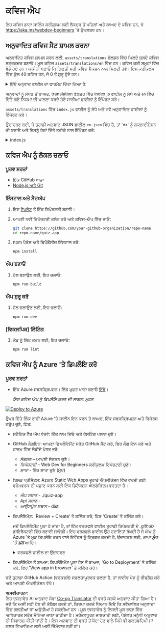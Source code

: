 <!--
CO_OP_TRANSLATOR_METADATA:
{
  "original_hash": "5301875c55bb305e6046bed3a4fd06d2",
  "translation_date": "2025-08-26T01:12:58+00:00",
  "source_file": "quiz-app/README.md",
  "language_code": "pa"
}
-->
# ਕਵਿਜ ਐਪ

ਇਹ ਕਵਿਜ ਡਾਟਾ ਸਾਇੰਸ ਕਰੀਕੁਲਮ ਲਈ ਲੈਕਚਰ ਤੋਂ ਪਹਿਲਾਂ ਅਤੇ ਬਾਅਦ ਦੇ ਕਵਿਜ ਹਨ, ਜੋ https://aka.ms/webdev-beginners 'ਤੇ ਉਪਲਬਧ ਹਨ।

## ਅਨੁਵਾਦਿਤ ਕਵਿਜ ਸੈੱਟ ਸ਼ਾਮਲ ਕਰਨਾ

ਅਨੁਵਾਦਿਤ ਕਵਿਜ ਸ਼ਾਮਲ ਕਰਨ ਲਈ, `assets/translations` ਫੋਲਡਰ ਵਿੱਚ ਮਿਲਦੇ ਜੁਲਦੇ ਕਵਿਜ ਸਟ੍ਰਕਚਰ ਬਣਾਓ। ਮੂਲ ਕਵਿਜ `assets/translations/en` ਵਿੱਚ ਹਨ। ਕਵਿਜ ਕਈ ਸਮੂਹਾਂ ਵਿੱਚ ਵੰਡੇ ਹੋਏ ਹਨ। ਯਕੀਨੀ ਬਣਾਓ ਕਿ ਗਿਣਤੀ ਸਹੀ ਕਵਿਜ ਸੈਕਸ਼ਨ ਨਾਲ ਮਿਲਦੀ ਹੋਵੇ। ਇਸ ਕਰੀਕੁਲਮ ਵਿੱਚ ਕੁੱਲ 40 ਕਵਿਜ ਹਨ, ਜੋ 0 ਤੋਂ ਸ਼ੁਰੂ ਹੁੰਦੇ ਹਨ।

  
<details>
<summary>ਇੱਥੇ ਅਨੁਵਾਦ ਫਾਈਲ ਦਾ ਫਾਰਮੈਟ ਦਿੱਤਾ ਗਿਆ ਹੈ:</summary>

```
[
    {
        "title": "A title",
        "complete": "A complete button title",
        "error": "An error message upon selecting the wrong answer",
        "quizzes": [
            {
                "id": 1,
                "title": "Title",
                "quiz": [
                    {
                        "questionText": "The question asked",
                        "answerOptions": [
                            {
                                "answerText": "Option 1 title",
                                "isCorrect": true
                            },
                            {
                                "answerText": "Option 2 title",
                                "isCorrect": false
                            }
                        ]
                    }
                ]
            }
        ]
    }
]
```
</details>

ਅਨੁਵਾਦਾਂ ਨੂੰ ਸੋਧਣ ਤੋਂ ਬਾਅਦ, translation ਫੋਲਡਰ ਵਿੱਚ index.js ਫਾਈਲ ਨੂੰ ਸੋਧੋ ਅਤੇ `en` ਵਿੱਚ ਦਿੱਤੇ ਗਏ ਨਿਯਮਾਂ ਦੀ ਪਾਲਣਾ ਕਰਦੇ ਹੋਏ ਸਾਰੀਆਂ ਫਾਈਲਾਂ ਨੂੰ ਇੰਪੋਰਟ ਕਰੋ।

`assets/translations` ਵਿੱਚ `index.js` ਫਾਈਲ ਨੂੰ ਸੋਧੋ ਅਤੇ ਨਵੇਂ ਅਨੁਵਾਦਿਤ ਫਾਈਲਾਂ ਨੂੰ ਇੰਪੋਰਟ ਕਰੋ।

ਉਦਾਹਰਣ ਲਈ, ਜੇ ਤੁਹਾਡੀ ਅਨੁਵਾਦ JSON ਫਾਈਲ `ex.json` ਵਿੱਚ ਹੈ, ਤਾਂ 'ex' ਨੂੰ ਲੋਕਲਾਈਜ਼ੇਸ਼ਨ ਕੀ ਬਣਾਓ ਅਤੇ ਇਸਨੂੰ ਹੇਠਾਂ ਦਿੱਤੇ ਤਰੀਕੇ ਨਾਲ ਇੰਪੋਰਟ ਕਰੋ:

<details>
<summary>index.js</summary>

```
import ex from "./ex.json";

// if 'ex' is localization key then enter it like so in `messages` to expose it 

const messages = {
  ex: ex[0],
};

export default messages;
```

</details>

## ਕਵਿਜ ਐਪ ਨੂੰ ਲੋਕਲ ਚਲਾਓ

### ਪੂਰਵ ਸ਼ਰਤਾਂ

- ਇੱਕ GitHub ਖਾਤਾ
- [Node.js ਅਤੇ Git](https://nodejs.org/)

### ਇੰਸਟਾਲ ਅਤੇ ਸੈਟਅੱਪ

1. ਇਸ [ਟੈਂਪਲੇਟ](https://github.com/new?template_name=Web-Dev-For-Beginners&template_owner=microsoft) ਤੋਂ ਇੱਕ ਰਿਪੋਜ਼ਟਰੀ ਬਣਾਓ।

1. ਆਪਣੀ ਨਵੀਂ ਰਿਪੋਜ਼ਟਰੀ ਕਲੋਨ ਕਰੋ ਅਤੇ ਕਵਿਜ-ਐਪ ਵਿੱਚ ਜਾਓ:

   ```bash
   git clone https://github.com/your-github-organization/repo-name
   cd repo-name/quiz-app
   ```

1. npm ਪੈਕੇਜ ਅਤੇ ਡਿਪੈਂਡੈਂਸੀਜ਼ ਇੰਸਟਾਲ ਕਰੋ:

   ```bash
   npm install
   ```

### ਐਪ ਬਣਾਓ

1. ਹੱਲ ਬਣਾਉਣ ਲਈ, ਇਹ ਚਲਾਓ:

   ```bash
   npm run build
   ```

### ਐਪ ਸ਼ੁਰੂ ਕਰੋ

1. ਹੱਲ ਚਲਾਉਣ ਲਈ, ਇਹ ਚਲਾਓ:

    ```bash
    npm run dev
    ```

### [ਵਿਕਲਪਿਕ] ਲਿੰਟਿੰਗ

1. ਕੋਡ ਨੂੰ ਲਿੰਟ ਕਰਨ ਲਈ, ਇਹ ਚਲਾਓ:

    ```bash
    npm run lint
    ```

## ਕਵਿਜ ਐਪ ਨੂੰ Azure 'ਤੇ ਡਿਪਲੌਇ ਕਰੋ

### ਪੂਰਵ ਸ਼ਰਤਾਂ
- ਇੱਕ Azure ਸਬਸਕ੍ਰਿਪਸ਼ਨ। ਇੱਕ ਮੁਫ਼ਤ ਖਾਤਾ ਬਣਾਓ [ਇੱਥੇ](https://aka.ms/azure-free)।

    _ਇਸ ਕਵਿਜ ਐਪ ਨੂੰ ਡਿਪਲੌਇ ਕਰਨ ਦੀ ਲਾਗਤ: ਮੁਫ਼ਤ_

[![Deploy to Azure](https://aka.ms/deploytoazurebutton)](https://portal.azure.com/#create/Microsoft.StaticApp)

ਉਪਰ ਦਿੱਤੇ ਲਿੰਕ ਰਾਹੀਂ Azure 'ਤੇ ਸਾਈਨ ਇਨ ਕਰਨ ਤੋਂ ਬਾਅਦ, ਇੱਕ ਸਬਸਕ੍ਰਿਪਸ਼ਨ ਅਤੇ ਰਿਸੋਰਸ ਗਰੁੱਪ ਚੁਣੋ, ਫਿਰ:

- ਸਟੈਟਿਕ ਵੈੱਬ ਐਪ ਵੇਰਵੇ: ਇੱਕ ਨਾਮ ਦਿਓ ਅਤੇ ਹੋਸਟਿੰਗ ਪਲਾਨ ਚੁਣੋ।
- GitHub ਲੌਗਇਨ: ਆਪਣਾ ਡਿਪਲੌਇਮੈਂਟ ਸਰੋਤ GitHub ਸੈੱਟ ਕਰੋ, ਫਿਰ ਲੌਗ ਇਨ ਕਰੋ ਅਤੇ ਫਾਰਮ ਵਿੱਚ ਲੋੜੀਂਦੇ ਖੇਤਰ ਭਰੋ:
    - *ਸੰਗਠਨ* – ਆਪਣੀ ਸੰਗਠਨ ਚੁਣੋ।
    - *ਰਿਪੋਜ਼ਟਰੀ* – Web Dev for Beginners ਕਰੀਕੁਲਮ ਰਿਪੋਜ਼ਟਰੀ ਚੁਣੋ।
    - *ਸ਼ਾਖਾ* - ਇੱਕ ਸ਼ਾਖਾ ਚੁਣੋ (ਮੁੱਖ)
- ਬਿਲਡ ਪ੍ਰੀਸੈਟਸ: Azure Static Web Apps ਤੁਹਾਡੇ ਐਪਲੀਕੇਸ਼ਨ ਵਿੱਚ ਵਰਤੀ ਗਈ ਫਰੇਮਵਰਕ ਦੀ ਪਛਾਣ ਕਰਨ ਲਈ ਇੱਕ ਡਿਟੈਕਸ਼ਨ ਐਲਗੋਰਿਦਮ ਵਰਤਦਾ ਹੈ।
    - *ਐਪ ਸਥਾਨ* - ./quiz-app
    - *Api ਸਥਾਨ* -
    - *ਆਉਟਪੁੱਟ ਸਥਾਨ* - dist
- ਡਿਪਲੌਇਮੈਂਟ: 'Review + Create' ਤੇ ਕਲਿੱਕ ਕਰੋ, ਫਿਰ 'Create' ਤੇ ਕਲਿੱਕ ਕਰੋ।

    ਜਦੋਂ ਡਿਪਲੌਇਮੈਂਟ ਪੂਰਾ ਹੋ ਜਾਂਦਾ ਹੈ, ਤਾਂ ਇੱਕ ਵਰਕਫਲੋ ਫਾਈਲ ਤੁਹਾਡੀ ਰਿਪੋਜ਼ਟਰੀ ਦੇ *.github* ਡਾਇਰੈਕਟਰੀ ਵਿੱਚ ਬਣਾਈ ਜਾਵੇਗੀ। ਇਹ ਵਰਕਫਲੋ ਫਾਈਲ ਉਹ ਹਦਾਇਤਾਂ ਰੱਖਦੀ ਹੈ ਜੋ ਐਪ ਨੂੰ Azure 'ਤੇ ਮੁੜ ਡਿਪਲੌਇ ਕਰਨ ਵਾਲੇ ਇਵੈਂਟਸ ਨੂੰ ਟ੍ਰਿਗਰ ਕਰਦੀ ਹੈ, ਉਦਾਹਰਣ ਲਈ, _ਸ਼ਾਖਾ **ਮੁੱਖ** 'ਤੇ **ਪੁਸ਼**_ ਆਦਿ।

    <details>
    <summary>ਵਰਕਫਲੋ ਫਾਈਲ ਦਾ ਉਦਾਹਰਣ</summary>
    ਇੱਥੇ GitHub Actions ਵਰਕਫਲੋ ਫਾਈਲ ਦਾ ਉਦਾਹਰਣ ਦਿੱਤਾ ਗਿਆ ਹੈ:
    name: Azure Static Web Apps CI/CD

    ```
    on:
    push:
        branches:
        - main
    pull_request:
        types: [opened, synchronize, reopened, closed]
        branches:
        - main

    jobs:
    build_and_deploy_job:
        runs-on: ubuntu-latest
        name: Build and Deploy Job
        steps:
        - uses: actions/checkout@v2
        - name: Build And Deploy
            id: builddeploy
            uses: Azure/static-web-apps-deploy@v1
            with:
            azure_static_web_apps_api_token: ${{ secrets.AZURE_STATIC_WEB_APPS_API_TOKEN }}
            repo_token: ${{ secrets.GITHUB_TOKEN }}
            action: "upload"
            app_location: "quiz-app" # App source code path
            api_location: ""API source code path optional
            output_location: "dist" #Built app content directory - optional
    ```

    </details>

- ਡਿਪਲੌਇਮੈਂਟ ਤੋਂ ਬਾਅਦ: ਡਿਪਲੌਇਮੈਂਟ ਪੂਰਾ ਹੋਣ ਤੋਂ ਬਾਅਦ, 'Go to Deployment' ਤੇ ਕਲਿੱਕ ਕਰੋ, ਫਿਰ 'View app in browser' ਤੇ ਕਲਿੱਕ ਕਰੋ।

ਜਦੋਂ ਤੁਹਾਡਾ GitHub Action (ਵਰਕਫਲੋ) ਸਫਲਤਾਪੂਰਵਕ ਚਲਦਾ ਹੈ, ਤਾਂ ਲਾਈਵ ਪੇਜ ਨੂੰ ਰੀਫ੍ਰੈਸ਼ ਕਰੋ ਅਤੇ ਆਪਣੀ ਐਪਲੀਕੇਸ਼ਨ ਵੇਖੋ।

**ਅਸਵੀਕਾਰਨਾ**:  
ਇਹ ਦਸਤਾਵੇਜ਼ AI ਅਨੁਵਾਦ ਸੇਵਾ [Co-op Translator](https://github.com/Azure/co-op-translator) ਦੀ ਵਰਤੋਂ ਕਰਕੇ ਅਨੁਵਾਦ ਕੀਤਾ ਗਿਆ ਹੈ। ਜਦੋਂ ਕਿ ਅਸੀਂ ਸਹੀ ਹੋਣ ਦੀ ਕੋਸ਼ਿਸ਼ ਕਰਦੇ ਹਾਂ, ਕਿਰਪਾ ਕਰਕੇ ਧਿਆਨ ਦਿਓ ਕਿ ਸਵੈਚਾਲਿਤ ਅਨੁਵਾਦਾਂ ਵਿੱਚ ਗਲਤੀਆਂ ਜਾਂ ਅਸੁੱਤੀਆਂ ਹੋ ਸਕਦੀਆਂ ਹਨ। ਮੂਲ ਦਸਤਾਵੇਜ਼ ਨੂੰ ਇਸਦੀ ਮੂਲ ਭਾਸ਼ਾ ਵਿੱਚ ਅਧਿਕਾਰਤ ਸਰੋਤ ਮੰਨਿਆ ਜਾਣਾ ਚਾਹੀਦਾ ਹੈ। ਮਹੱਤਵਪੂਰਨ ਜਾਣਕਾਰੀ ਲਈ, ਪੇਸ਼ੇਵਰ ਮਨੁੱਖੀ ਅਨੁਵਾਦ ਦੀ ਸਿਫਾਰਸ਼ ਕੀਤੀ ਜਾਂਦੀ ਹੈ। ਇਸ ਅਨੁਵਾਦ ਦੀ ਵਰਤੋਂ ਤੋਂ ਪੈਦਾ ਹੋਣ ਵਾਲੇ ਕਿਸੇ ਵੀ ਗਲਤਫਹਿਮੀ ਜਾਂ ਗਲਤ ਵਿਆਖਿਆ ਲਈ ਅਸੀਂ ਜ਼ਿੰਮੇਵਾਰ ਨਹੀਂ ਹਾਂ।